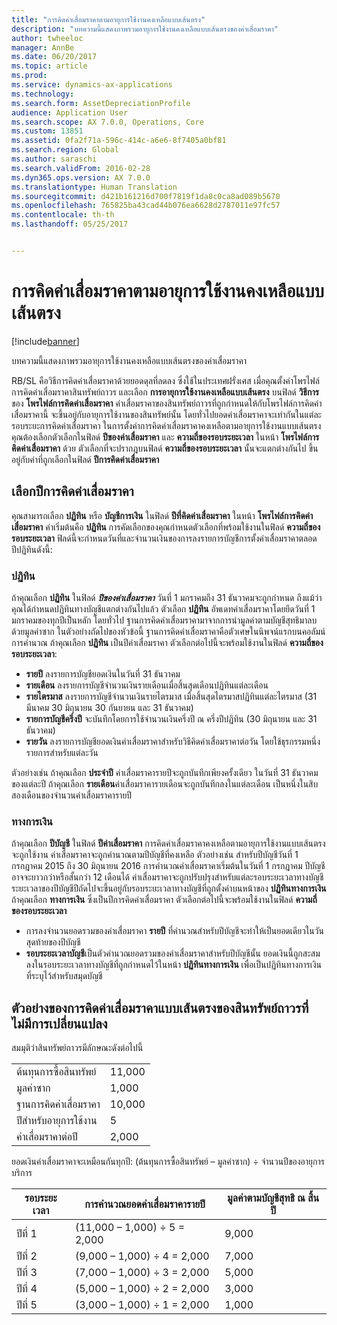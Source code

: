 ```yaml
---
title: "การคิดค่าเสื่อมราคาตามอายุการใช้งานคงเหลือแบบเส้นตรง"
description: "บทความนี้แสดงภาพรวมอายุการใช้งานคงเหลือแบบเส้นตรงของค่าเสื่อมราคา"
author: twheeloc
manager: AnnBe
ms.date: 06/20/2017
ms.topic: article
ms.prod: 
ms.service: dynamics-ax-applications
ms.technology: 
ms.search.form: AssetDepreciationProfile
audience: Application User
ms.search.scope: AX 7.0.0, Operations, Core
ms.custom: 13851
ms.assetid: 0fa2f71a-596c-414c-a6e6-8f7405a0bf81
ms.search.region: Global
ms.author: saraschi
ms.search.validFrom: 2016-02-28
ms.dyn365.ops.version: AX 7.0.0
ms.translationtype: Human Translation
ms.sourcegitcommit: d421b161216d700f7819f1da8c0ca8ad089b5670
ms.openlocfilehash: 765825ba43cad44b076ea6628d2787011e97fc57
ms.contentlocale: th-th
ms.lasthandoff: 05/25/2017


---
```


# <a name="straight-line-life-remaining-depreciation"></a>การคิดค่าเสื่อมราคาตามอายุการใช้งานคงเหลือแบบเส้นตรง

[!include[banner](../includes/banner.md)]


บทความนี้แสดงภาพรวมอายุการใช้งานคงเหลือแบบเส้นตรงของค่าเสื่อมราคา

RB/SL คือวิธีการคิดค่าเสื่อมราคาด้วยยอดดุลที่ลดลง ซึ่งใช้ในประเทศฝรั่งเศส เมื่อคุณตั้งค่าโพรไฟล์การคิดค่าเสื่อมราคาสินทรัพย์ถาวร และเลือก **การอายุการใช้งานคงเหลือแบบเส้นตรง** บนฟิลด์ **วิธีการ** ของ **โพรไฟล์การคิดค่าเสื่อมราคา** ค่าเสื่อมราคาของสินทรัพย์ถาวรที่ถูกกำหนดให้กับโพรไฟล์การคิดค่าเสื่อมราคานี้ จะขึ้นอยู่กับอายุการใช้งานของสินทรัพย์นั้น โดยทั่วไปยอดค่าเสื่อมราคาจะเท่ากันในแต่ละรอบระยะการคิดค่าเสื่อมราคา ในการตั้งค่าการคิดค่าเสื่อมราคาคงเหลือตามอายุการใช้งานแบบเส้นตรง คุณต้องเลือกตัวเลือกในฟิลด์ **ปีของค่าเสื่อมราคา** และ **ความถี่ของรอบระยะเวลา** ในหน้า **โพรไฟล์การคิดค่าเสื่อมราคา** ด้วย ตัวเลือกที่จะปรากฎบนฟิลด์ **ความถี่ของรอบระยะเวลา** นั้นจะแตกต่างกันไป ขึ้นอยู่กับค่าที่ถูกเลือกในฟิลด์ **ปีการคิดค่าเสื่อมราคา**

## <a name="select-a-depreciation-year"></a>เลือกปีการคิดค่าเสื่อมราคา
คุณสามารถเลือก **ปฏิทิน** หรือ **บัญชีการเงิน** ในฟิลด์ **ปีที่คิดค่าเสื่อมราคา** ในหน้า **โพรไฟล์การคิดค่าเสื่อมราคา** ค่าเริ่มต้นคือ **ปฏิทิน** การคัดเลือกของคุณกำหนดตัวเลือกที่พร้อมใช้งานในฟิลด์ **ความถี่ของรอบระยะเวลา** ฟิลด์นี้จะกำหนดวันที่และจำนวนเงินของการลงรายการบัญชีการตั้งค่าเสื่อมราคาตลอดปีปฏิทินดังนี้:

### <a name="calendar"></a>ปฏิทิน

ถ้าคุณเลือก **ปฏิทิน** ในฟิลด์ ***ปีของค่าเสื่อมราคา*** วันที่ 1 มกราคมถึง 31 ธันวาคมจะถูกกำหนด ถึงแม้ว่าคุณได้กำหนดปฏิทินทางบัญชีแตกต่างกันไปแล้ว ตัวเลือก **ปฏิทิน** อัพเดทค่าเสื่อมราคาโดยยึดวันที่ 1 มกราคมของทุกปีเป็นหลัก โดยทั่วไป ฐานการคิดค่าเสื่อมราคามาจากการนำมูลค่าตามบัญชีสุทธิมาลบด้วยมูลค่าซาก ในตัวอย่างถัดไปของหัวข้อนี้ ฐานการคิดค่าเสื่อมราคาคือตัวเศษในนิพจน์แรกบนคอลัมน์การคำนวณ ถ้าคุณเลือก **ปฏิทิน** เป็นปีค่าเสื่อมราคา ตัวเลือกต่อไปนี้จะพร้อมใช้งานในฟิลด์ **ความถี่ของรอบระยะเวลา**:

-   **รายปี** ลงรายการบัญชียอดเงินในวันที่ 31 ธันวาคม
-   **รายเดือน** ลงรายการบัญชีจำนวนเงินรายเดือนเมื่อสิ้นสุดเดือนปฏิทินแต่ละเดือน
-   **รายไตรมาส** ลงรายการบัญชีจำนวนเงินรายไตรมาส เมื่อสิ้นสุดไตรมาสปฏิทินแต่ละไตรมาส (31 มีนาคม 30 มิถุนายน 30 กันยายน และ 31 ธันวาคม)
-   **รายการบัญชีครึ่งปี** จะบันทึกโดยการใช้จำนวนเงินครึ่งปี ณ ครึ่งปีปฏิทิน (30 มิถุนายน และ 31 ธันวาคม)
-   **รายวัน** ลงรายการบัญชียอดเงินค่าเสื่อมราคาสำหรับวิธีคิดค่าเสื่อมราคาต่อวัน โดยใช้ธุรกรรมหนึ่งรายการสำหรับแต่ละวัน

ตัวอย่างเช่น ถ้าคุณเลือก **ประจำปี** ค่าเสื่อมราคารายปีจะถูกบันทึกเพียงครั้งเดียว ในวันที่ 31 ธันวาคมของแต่ละปี ถ้าคุณเลือก **รายเดือน**ค่าเสื่อมราคารายเดือนจะถูกบันทึกลงในแต่ละเดือน เป็นหนึ่งในสิบสองเดือนของจำนวนค่าเสื่อมราคารายปี

### <a name="fiscal"></a>ทางการเงิน

ถ้าคุณเลือก **ปีบัญชี** ในฟิลด์ **ปีค่าเสื่อมราคา** การคิดค่าเสื่อมราคาคงเหลือตามอายุการใช้งานแบบเส้นตรงจะถูกใช้งาน ค่าเสื่อมราคาจะถูกคำนวณตามปีบัญชีที่คงเหลือ ตัวอย่างเช่น สำหรับปีบัญชีวันที่ 1 กรกฎาคม 2015 ถึง 30 มิถุนายน 2016 การคำนวณค่าเสื่อมราคาเริ่มต้นในวันที่ 1 กรกฎาคม ปีบัญชีอาจจะยาวกว่าหรือสั้นกว่า 12 เดือนได้  ค่าเสื่อมราคาจะถูกปรับปรุงสำหรับแต่ละรอบระยะเวลาทางบัญชี ระยะเวลาของปีบัญชีปีถัดไปจะขึ้นอยู่กับรอบระยะเวลาทางบัญชีที่ถูกตั้งค่าบนหน้าของ **ปฏิทินทางการเงิน** ถ้าคุณเลือก **ทางการเงิน** ซึ่งเป็นปีการคิดค่าเสื่อมราคา ตัวเลือกต่อไปนี้จะพร้อมใช้งานในฟิลด์ **ความถี่ของรอบระยะเวลา**

-   การลงจำนวนยอดรวมของค่าเสื่อมราคา **รายปี** ที่คำนวณสำหรับปีบัญชีจะทำให้เป็นยอดเดียวในวันสุดท้ายของปีบัญชี
-   **รอบระยะเวลาบัญชี**เป็นตัวคำนวณยอดรวมของค่าเสื่อมราคาสำหรับปีบัญชีนั้น ยอดเงินนี้ถูกสะสมลงในรอบระยะเวลาทางบัญชีที่ถูกกำหนดไว้ในหน้า **ปฏิทินทางการเงิน** เพื่อเป็นปฏิทินทางการเงินที่ระบุไว้สำหรับสมุดบัญชี

## <a name="example-of-straight-line-depreciation-of-an-unchanged-fixed-asset"></a>ตัวอย่างของการคิดค่าเสื่อมราคาแบบเส้นตรงของสินทรัพย์ถาวรที่ไม่มีการเปลี่ยนแปลง
สมมุติว่าสินทรัพย์ถาวรมีลักษณะดังต่อไปนี้

|                     |        |
|---------------------|--------|
| ต้นทุนการซื้อสินทรัพย์    | 11,000 |
| มูลค่าซาก       | 1,000  |
| ฐานการคิดค่าเสื่อมราคา   | 10,000 |
| ปีสำหรับอายุการใช้งาน  | 5      |
| ค่าเสื่อมราคาต่อปี | 2,000  |

ยอดเงินค่าเสื่อมราคาจะเหมือนกันทุกปี: (ต้นทุนการซื้อสินทรัพย์ – มูลค่าซาก) ÷ จำนวนปีของอายุการบริการ

| รอบระยะเวลา | การคำนวณยอดค่าเสื่อมราคารายปี | มูลค่าตามบัญชีสุทธิ ณ สิ้นปี |
|--------|-----------------------------------------------|---------------------------------------|
| ปีที่ 1 | (11,000 – 1,000) ÷ 5 = 2,000                  | 9,000                                 |
| ปีที่ 2 | (9,000 – 1,000) ÷ 4 = 2,000                   | 7,000                                 |
| ปีที่ 3 | (7,000 – 1,000) ÷ 3 = 2,000                   | 5,000                                 |
| ปีที่ 4 | (5,000 – 1,000) ÷ 2 = 2,000                   | 3,000                                 |
| ปีที่ 5 | (3,000 – 1,000) ÷ 1 = 2,000                   | 1,000                                 |






